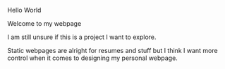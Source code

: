 Hello World

Welcome to my webpage

I am still unsure if this is a project I want to explore.

Static webpages are alright for resumes and stuff but I think I want more control when it comes to designing my personal webpage.
